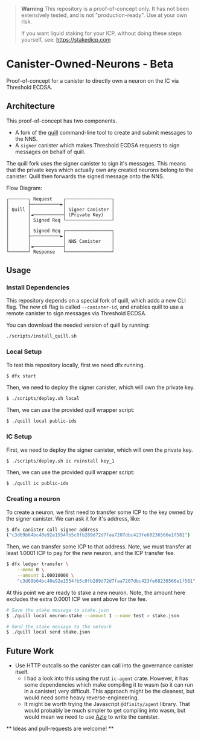 > **Warning**
> This repository is a proof-of-concept only. It has not been extensively
> tested, and is not "production-ready". Use at your own risk.
>
> If you want liquid staking for your ICP, without doing these steps yourself,
> see: https://stakedicp.com

# Canister-Owned-Neurons - Beta

Proof-of-concept for a canister to directly own a neuron on the IC via Threshold ECDSA.

## Architecture

This proof-of-concept has two components.
- A fork of the [quill](https://github.com/AegirFinance/quill) command-line
  tool to create and submit messages to the NNS.
- A `signer` canister which makes Threshold ECDSA requests to sign messages
  on behalf of quill.

The quill fork uses the signer canister to sign it's messages. This means that
the private keys which actually own any created neurons belong to the canister.
Quill then forwards the signed message onto the NNS.

Flow Diagram:

```
┌───────┐ Request    ┌─────────────────┐
│       ├───────────►│                 │
│ Quill │            │ Signer Canister │
│       │◄───────────┤ (Private Key)   │
│       │ Signed Req └─────────────────┘
│       │
│       │ Signed Req ┌─────────────────┐
│       ├───────────►│                 │
│       │            │ NNS Canister    │
│       │◄───────────┤                 │
└───────┘ Response   └─────────────────┘
```

## Usage

### Install Dependencies

This repository depends on a special fork of quill, which adds a new CLI flag.
The new cli flag is called `--canister-id`, and enables quill to use a remote
canister to sign messages via Threshold ECDSA.

You can download the needed version of quill by running:

```sh
./scripts/install_quill.sh
```

### Local Setup

To test this repository locally, first we need dfx running.

```sh
$ dfx start
```

Then, we need to deploy the signer canister, which will own the private key.

```sh
$ ./scripts/deploy.sh local
```

Then, we can use the provided quill wrapper script:

```sh
$ ./quill local public-ids
```

### IC Setup

First, we need to deploy the signer canister, which will own the private key.

```sh
$ ./scripts/deploy.sh ic reinstall key_1
```

Then, we can use the provided quill wrapper script:

```sh
$ ./quill ic public-ids
```

### Creating a neuron

To create a neuron, we first need to transfer some ICP to the key owned by the
signer canister. We can ask it for it's address, like:

```sh
$ dfx canister call signer address
("c3d69b64bc40e92e1554fb5c0fb289d72d7faa7207dbc423fe68236566e1f581")
```

Then, we can transfer some ICP to that address. Note, we must transfer at least
1.0001 ICP to pay for the new neuron, and the ICP transfer fee.

```sh
$ dfx ledger transfer \
    --memo 0 \
    --amount 1.00010000 \
    "c3d69b64bc40e92e1554fb5c0fb289d72d7faa7207dbc423fe68236566e1f581"
```

At this point we are ready to stake a new neuron. Note, the amount here
excludes the extra 0.0001 ICP we sent above for the fee.

```sh
# Save the stake message to stake.json
$ ./quill local neuron-stake --amount 1 --name test > stake.json

# Send the stake message to the network
$ ./quill local send stake.json
```



## Future Work

- Use HTTP outcalls so the canister can call into the governance canister itself.
  - I had a look into this using the rust `ic-agent` crate. However, it has
    some dependencies which make compiling it to wasm (so it can run in a
    canister) very difficult. This approach might be the cleanest, but would
    need some heavy reverse-engineering.
  - It might be worth trying the Javascript `@dfinity/agent` library. That
    would probably be much simpler to get compiling into wasm, but would mean
    we need to use [Azle](https://github.com/demergent-labs/azle) to write the
    canister.

** Ideas and pull-requests are welcome! **
